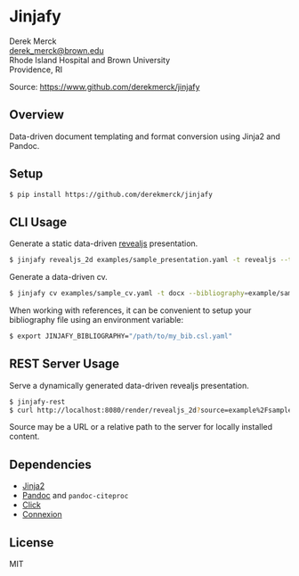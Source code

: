 Jinjafy
==================

Derek Merck  
<derek_merck@brown.edu>  
Rhode Island Hospital and Brown University  
Providence, RI  

Source: <https://www.github.com/derekmerck/jinjafy>


Overview
----------------

Data-driven document templating and format conversion using Jinja2 and Pandoc.


Setup
----------------

```bash
$ pip install https://github.com/derekmerck/jinjafy
```

CLI Usage
----------------

Generate a static data-driven [revealjs][] presentation.

[revealjs]: https://revealjs.com/#/

```bash
$ jinjafy revealjs_2d examples/sample_presentation.yaml -t revealjs --theme moon
```

Generate a data-driven cv.

```bash
$ jinjafy cv examples/sample_cv.yaml -t docx --bibliography=example/sample_bib.csl.yaml
```

When working with references, it can be convenient to setup your bibliography file using an environment variable:

```bash
$ export JINJAFY_BIBLIOGRAPHY="/path/to/my_bib.csl.yaml"
```

REST Server Usage
----------------

Serve a dynamically generated data-driven revealjs presentation.

```bash
$ jinjafy-rest
$ curl http://localhost:8080/render/revealjs_2d?source=example%2Fsample_presentation.yaml&theme=moon
```

Source may be a URL or a relative path to the server for locally installed content.


Dependencies
----------------

- [Jinja2][]
- [Pandoc][] and `pandoc-citeproc`
- [Click][]
- [Connexion][]

[Jinja2]: http://jinja.pocoo.org
[Pandoc]: https://pandoc.org
[Click]: https://palletsprojects.com/p/click/
[Connexion]: https://connexion.readthedocs.io/en/latest/


License
----------------
MIT
